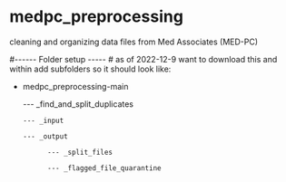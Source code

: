 # medpc_preprocessing
cleaning and organizing data files from Med Associates (MED-PC)


#------ Folder setup ----- #
as of 2022-12-9 want to download this and within add subfolders so it should look like:

- medpc_preprocessing-main

  --- _find_and_split_duplicates
  
      --- _input
      
      --- _output
      
            --- _split_files
            
            --- _flagged_file_quarantine
